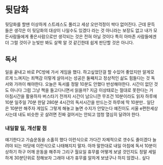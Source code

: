 # 뒷담화

뒷담화를 할땐 이상하게 스트레스도 풀리고 세상 오만걱정이 싹다 없어진다. 근데 문득들은 생각은 이 뒷담화의 대상이 나일수도 있겠다 라는 것 아니라는 보장도 없고 내가 모든사람들에게 좋은사람으로만 생각되는 것은 전혀 아닐 것이다 특히 아마존 사람들에겐 더 그럴 것이구 눈빛만 봐도 살짝 알 것 같긴한데 쉽게 판단할 것은 아니다.

## 독서

일을 끝내고 바로 PC방에 가서 게임을 했다. 하고싶었던걸 할 수있어 좋았지만 알게모르게 느껴지는 죄책감 이렇게 살아서는 성공은 둘째치고 정상적인 삶도 힘들다는 것 독서와 가까이 해야한다. 오늘은 독서를 정말 10분도 안했다 반성해야한다. 시간이 없던 것도 아니다 그럼 그냥 책을 들고다니면서 읽을까? 지금 이상태로는 절대로 못한다는 거 아침시간을 활용하자 버스타기 전까지 시간이 남으니깐 무조건 10분이라도 읽자 하루에 10분 일주일 70분 한달 280분 4시간의 독서시간을 만드는것 하루에 딱 10분만.. 일단은 10분만 해주자 게임도 그렇게 해놓고 놀면 수지가 안맞는다 예진이도 서울 e편한세상 사는데 내도 비슷한 곳 살려면 진짜 걸어서는 안되고 엄청 열심히 달려야 한다. 

### 내일할 일, 개선할 점

얘기한다고 가슴운동을 소홀히 했다 이런식으로 가다간 자체적으로 갯수도 줄이겠다 늘려야 되는 마당에 이런식으로 나태해지지 말자. 아까 말한대로 내일 아침에 독서 10분이상하기 하구 어깨 운동을 해주자 그리구 월요일 휴무를 어떻게 보낼 것인지도 정말 세밀하게 30분단위로 정해보자 그래야 내가 휴무를 알차게 보냈구나 하지 않겠나.. 싶다
